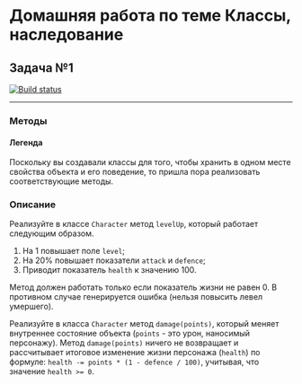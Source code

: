 # Домашняя работа по теме Классы, наследование
## Задача №1

[![Build status](https://ci.appveyor.com/api/projects/status/lkbfo0d02hi02lva?svg=true)](https://ci.appveyor.com/project/biryukova-nadezhda/ajs-hw-5-2)

---
### Методы
#### Легенда

Поскольку вы создавали классы для того, чтобы хранить в одном месте свойства объекта и его поведение, то пришла пора реализовать соответствующие методы.

### Описание

Реализуйте в классе `Character` метод  `levelUp`, который работает следующим образом.

1. На 1 повышает поле `level`;
1. На 20% повышает показатели `attack` и `defence`;
1. Приводит показатель `health` к значению 100.

Метод должен работать только если показатель жизни не равен 0. В противном случае генерируется ошибка (нельзя повысить левел умершего).

Реализуйте в класса `Character` метод `damage(points)`, который меняет внутреннее состояние объекта (`points` - это урон, наносимый персонажу). Метод `damage(points)` ничего не возвращает и рассчитывает итоговое изменение жизни персонажа (`health`) по формуле: `health -= points * (1 - defence / 100)`, учитывая, что значение `health >= 0`.

